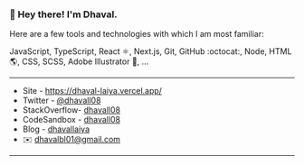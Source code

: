 ### 👋 Hey there! I'm Dhaval.

Here are a few tools and technologies with which I am most familiar:

JavaScript, TypeScript, React ⚛️, Next.js, Git, GitHub :octocat:, Node, HTML 🌎, CSS, SCSS, Adobe Illustrator :triangular_ruler:, ...

<hr />

- Site          - https://dhaval-laiya.vercel.app/
- Twitter      - [@dhavall08](https://twitter.com/dhavall08)
- StackOverflow- [dhavall08](https://stackoverflow.com/users/8915198/dhavall08)
- CodeSandbox  - [dhavall08](https://codesandbox.io/u/dhavall08)
- Blog         - [dhavallaiya](https://dhavallaiya.hashnode.dev)
- ✉️ [dhavalbl01@gmail.com](mailto:dhavalbl01@gmail.com)

<hr />
